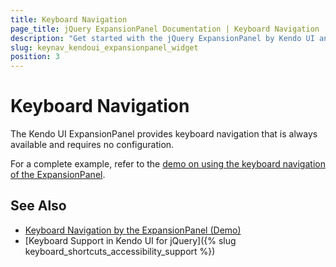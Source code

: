 ```yaml
---
title: Keyboard Navigation
page_title: jQuery ExpansionPanel Documentation | Keyboard Navigation
description: "Get started with the jQuery ExpansionPanel by Kendo UI and learn about the accessibility support it provides through its keyboard navigation functionality."
slug: keynav_kendoui_expansionpanel_widget
position: 3
---
```


# Keyboard Navigation

The Kendo UI ExpansionPanel provides keyboard navigation that is always available and requires no configuration.

For a complete example, refer to the [demo on using the keyboard navigation of the ExpansionPanel](https://demos.telerik.com/kendo-ui/expansionanel/keyboard-navigation).  


## See Also

* [Keyboard Navigation by the ExpansionPanel (Demo)](https://demos.telerik.com/kendo-ui/expansionpanel/keyboard-navigation)
* [Keyboard Support in Kendo UI for jQuery]({% slug keyboard_shortcuts_accessibility_support %})
